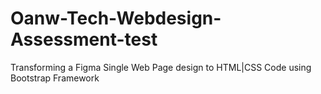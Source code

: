 # Oanw-Tech-Webdesign-Assessment-test
Transforming a Figma Single Web Page design to HTML|CSS Code using Bootstrap Framework
